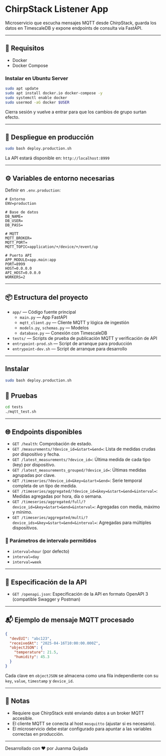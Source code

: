 # ChirpStack Listener App

Microservicio que escucha mensajes MQTT desde ChirpStack, guarda los datos en TimescaleDB y expone endpoints de consulta vía FastAPI.

---

## 🧩 Requisitos

- Docker
- Docker Compose

### Instalar en Ubuntu Server

```bash
sudo apt update
sudo apt install docker.io docker-compose -y
sudo systemctl enable docker
sudo usermod -aG docker $USER
```

Cierra sesión y vuelve a entrar para que los cambios de grupo surtan efecto.

---

## 🚀 Despliegue en producción

```bash
sudo bash deploy.production.sh
```

La API estará disponible en: `http://localhost:8999`

---

## ⚙️ Variables de entorno necesarias

Definir en `.env.production`:

```env
# Entorno
ENV=production

# Base de datos
DB_NAME=
DB_USER=
DB_PASS=

# MQTT
MQTT_BROKER=
MQTT_PORT=
MQTT_TOPIC=application/+/device/+/event/up

# Puerto API
APP_MODULE=app.main:app
PORT=8999
HOST=0.0.0.0
API_HOST=0.0.0.0
WORKERS=2
```

---

## 📦 Estructura del proyecto

- `app/` — Código fuente principal
  - `main.py` — App FastAPI
  - `mqtt_client.py` — Cliente MQTT y lógica de ingestión
  - `models.py`, `schemas.py` — Modelos
  - `database.py` — Conexión con TimescaleDB
- `tests/` — Scripts de prueba de publicación MQTT y verificación de API
- `entrypoint-prod.sh` — Script de arranque para producción
- `entrypoint-dev.sh` — Script de arranque para desarrollo

---

## Instalar

```bash
sudo bash deploy.production.sh
```




## 🧪 Pruebas

```bash
cd tests
./mqtt_test.sh
```

---

## 🌐 Endpoints disponibles

- `GET /health`: Comprobación de estado.
- `GET /measurements/?device_id=&start=&end=`: Lista de medidas crudas por dispositivo y fecha.
- `GET /latest_measurements/?device_id=`: Última medida de cada tipo (key) por dispositivo.
- `GET /latest_measurements_grouped/?device_id=`: Últimas medidas agrupadas por clave.
- `GET /timeseries/?device_id=&key=&start=&end=`: Serie temporal completa de un tipo de medida.
- `GET /timeseries/aggregated/?device_id=&key=&start=&end=&interval=`: Medidas agregadas por hora, día o semana.
- `GET /timeseries/aggregated/full/?device_id=&key=&start=&end=&interval=`: Agregadas con media, máximo y mínimo.
- `GET /timeseries/aggregated/multi/?device_ids=&key=&start=&end=&interval=`: Agregadas para múltiples dispositivos.

### 🔁 Parámetros de intervalo permitidos

- `interval=hour` (por defecto)
- `interval=day`
- `interval=week`

---

## 📄 Especificación de la API

- `GET /openapi.json`: Especificación de la API en formato OpenAPI 3 (compatible Swagger y Postman)

---

## 📬 Ejemplo de mensaje MQTT procesado

```json
{
  "devEUI": "abc123",
  "receivedAt": "2025-04-16T10:00:00.000Z",
  "objectJSON": {
    "temperature": 21.5,
    "humidity": 45.3
  }
}
```

Cada clave en `objectJSON` se almacena como una fila independiente con su `key`, `value`, `timestamp` y `device_id`.

---

## 📝 Notas

- Requiere que ChirpStack esté enviando datos a un broker MQTT accesible.
- El cliente MQTT se conecta al host `mosquitto` (ajustar si es necesario).
- El microservicio debe estar configurado para apuntar a las variables correctas en producción.

---

Desarrollado con ❤️ por Juanma Quijada